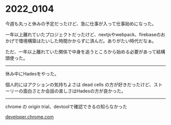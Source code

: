 # 2022_0104

今週も丸っと休みの予定だったけど、急に仕事が入って仕事始めになった。

一年以上離れていたプロジェクトだったけど、nextjsやwebpack、firebaseのおかげで環境構築はたいした時間かからずに済んだ。ありがたい時代だなぁ。

ただ、一年以上離れていた関係で中身を追うところから始める必要があって結構頭使った。

* * *

休み中にHadesをやった。

個人的にはアクションの気持ちよさは dead cells の方が好きだったけど、ストーリーの面白さとか会話の楽しさはHadesの方が良かった。

* * *

chrome の origin trial、devtoolで確認できるの知らなかった

[developer.chrome.com](https://developer.chrome.com/ja/blog/origin-trials/#devtools)